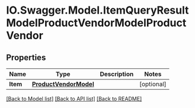 # IO.Swagger.Model.ItemQueryResultModelProductVendorModelProductVendor
## Properties

Name | Type | Description | Notes
------------ | ------------- | ------------- | -------------
**Item** | [**ProductVendorModel**](ProductVendorModel.md) |  | [optional] 

[[Back to Model list]](../README.md#documentation-for-models) [[Back to API list]](../README.md#documentation-for-api-endpoints) [[Back to README]](../README.md)

